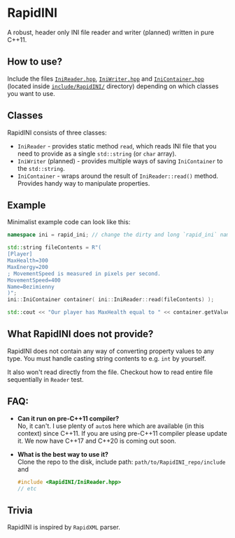 # RapidINI
A robust, header only INI file reader and writer (planned) written in pure C++11.

## How to use?

Include the files [`IniReader.hpp`](include/RapidINI/IniReader.hpp), [`IniWriter.hpp`](include/RapidINI/IniWriter.hpp) and [`IniContainer.hpp`](include/RapidINI/IniContainer.hpp) (located inside [`include/RapidINI/`](include/RapidINI`) directory) depending on which classes you want to use.

## Classes

RapidINI consists of three classes:

- `IniReader` - provides static method `read`, which reads INI file that you need to provide as a single `std::string` (or `char` array).
- `IniWriter` (planned) - provides multiple ways of saving `IniContainer` to the `std::string`.
- `IniContainer` - wraps around the result of `IniReader::read()` method. Provides handy way to manipulate properties.

## Example

Minimalist example code can look like this:

```cpp
namespace ini = rapid_ini; // change the dirty and long `rapid_ini` name to simple `ini`.

std::string fileContents = R"(
[Player]
MaxHealth=300
MaxEnergy=200
; MovementSpeed is measured in pixels per second.
MovementSpeed=400
Name=Bezimienny
)";
ini::IniContainer container( ini::IniReader::read(fileContents) );

std::cout << "Our player has MaxHealth equal to " << container.getValueOr("Player.MaxHealth", "100" ); // use 100 by default.
```

## What RapidINI does not provide?

RapidINI does not contain any way of converting property values to any type. You must handle casting string contents to e.g. `int` by yourself.

It also won't read directly from the file. Checkout how to read entire file sequentially in `Reader` test.

## FAQ:

- **Can it run on pre-C++11 compiler?**  
  No, it can't. I use plenty of `auto`s here which are available (in this context) since C++11. If you are using pre-C++11 compiler please update it. We now have C++17 and C++20 is coming out soon.

- **What is the best way to use it?**  
  Clone the repo to the disk, include path: `path/to/RapidINI_repo/include` and
  ```cpp
  #include <RapidINI/IniReader.hpp>
  // etc
  ```

## Trivia

RapidINI is inspired by `RapidXML` parser.



